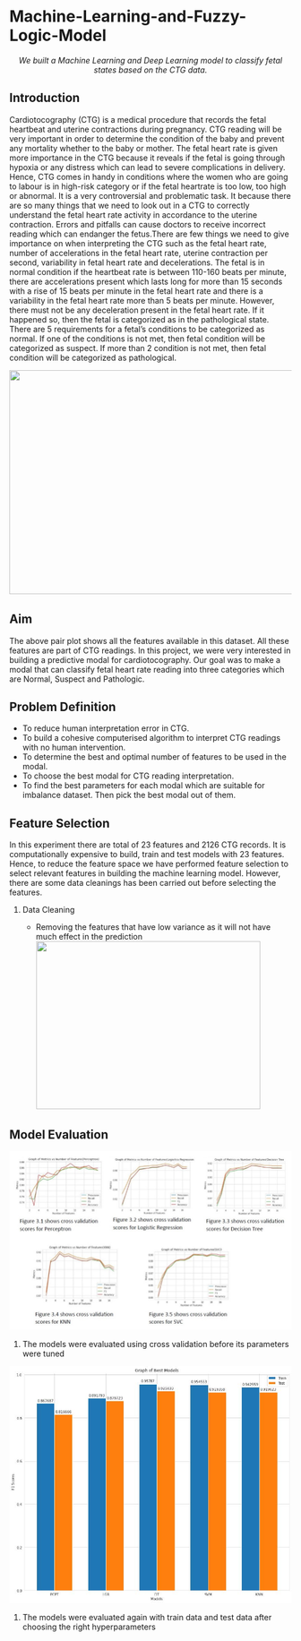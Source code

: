 # Machine-Learning-and-Fuzzy-Logic-Model

<p align="center"><i>We built a Machine Learning and Deep Learning model to classify fetal states based on the CTG data.</i></p>


## Introduction

<p> Cardiotocography (CTG) is a medical procedure that records the fetal heartbeat and uterine contractions during pregnancy. CTG reading will be very important in order to determine the condition of the baby and prevent any mortality whether to the baby or mother. The fetal heart rate is given more importance in the CTG because it reveals if the fetal is going through hypoxia or any distress which can lead to severe complications in delivery.  Hence, CTG comes in handy in conditions where the women who are going to labour is in high-risk category or if the fetal heartrate is too low, too high or abnormal. It is a very controversial and problematic task. It because there are so many things that we need to look out in a CTG to correctly understand the fetal heart rate activity in accordance to the uterine contraction. Errors and pitfalls can cause doctors to receive incorrect reading which can endanger the fetus.There are few things we need to give importance on when interpreting the CTG such as the fetal heart rate, number of accelerations in the fetal heart rate, uterine contraction per second, variability in fetal heart rate and decelerations. The fetal is in normal condition if the heartbeat rate is between 110-160 beats per minute, there are accelerations present which lasts long for more than 15 seconds with a rise of 15 beats per minute in the fetal heart rate and there is a variability in the fetal heart rate more than 5 beats per minute. However, there must not be any deceleration present in the fetal heart rate. If it happened so, then the fetal is categorized as in the pathological state. There are 5 requirements for a fetal’s conditions to be categorized as normal. If one of the conditions is not met, then fetal condition will be categorized as suspect. If more than 2 condition is not met, then fetal condition will be categorized as pathological.</p>

<img src="https://github.com/Katheeravan305/Machine-Learning-and-Fuzzy-Logic-Module/blob/main/images/1.png" 
     width = 600px
     height = 400px
     />

## Aim

<p>The above pair plot shows all the features available in this dataset. All these features are part of CTG readings. In this project, we were very interested in building a predictive modal for cardiotocography. Our goal was to make a modal that can classify fetal heart rate reading into three categories which are Normal, Suspect and Pathologic.</p>
 
 
## Problem Definition
- To reduce human interpretation error in CTG.
- To build a cohesive computerised algorithm to interpret CTG readings with no human intervention.
- To determine the best and optimal number of features to be used in the modal.
- To choose the best modal for CTG reading interpretation.
- To find the best parameters for each modal which are suitable for imbalance dataset. Then pick the best modal out of them. 


## Feature Selection
In this experiment there are total of 23 features and 2126 CTG records. It is computationally expensive to build, train and test models with 23 features. Hence, to reduce the feature space we have performed feature selection to select relevant features in building the machine learning model. However, there are some data cleanings has been carried out before selecting the features.
<ol> 
  <li>Data Cleaning</li>
    <ul>
      <li> Removing the features that have low variance as it will not have much effect in the prediction </li>
         <img src="https://github.com/Katheeravan305/Machine-Learning-and-Fuzzy-Logic-Module/blob/main/images/2.0.png" width = 400px
     height = 300px/>
    </ul>
 </ol>
 
 ## Model Evaluation
 <img src="https://github.com/Sharvin1106/CTG-Prediction/blob/main/ImagesCTG/4.jpg"/>
 <ol>
   <li> The models were evaluated using cross validation before its parameters were tuned </li>
</ol>
    
<img src="https://github.com/Sharvin1106/CTG-Prediction/blob/main/ImagesCTG/5.jpg"/>
<ol>
     <li> The models were evaluated again with train data and test data after choosing the right hyperparameters </li>
</ol>
